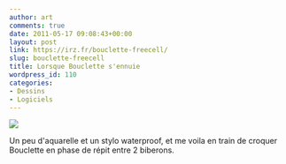 ```yaml
---
author: art
comments: true
date: 2011-05-17 09:08:43+00:00
layout: post
link: https://irz.fr/bouclette-freecell/
slug: bouclette-freecell
title: Lorsque Bouclette s'ennuie
wordpress_id: 110
categories:
- Dessins
- Logiciels
---
```


[![](https://static.irz.fr/2011/05/bouclette-MAB.png)](https://static.irz.fr/2011/05/bouclette-MAB.png)

Un peu d'aquarelle et un stylo waterproof, et me voila en train de croquer Bouclette en phase de répit entre 2 biberons.
